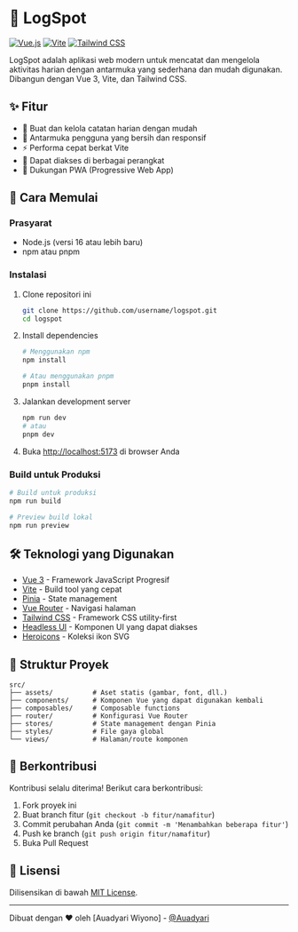 # 🚀 LogSpot

[![Vue.js](https://img.shields.io/badge/Vue.js-4FC08D?style=for-the-badge&logo=vuedotjs&logoColor=white)](https://vuejs.org/)
[![Vite](https://img.shields.io/badge/Vite-B73BFE?style=for-the-badge&logo=vite&logoColor=FFD62E)](https://vitejs.dev/)
[![Tailwind CSS](https://img.shields.io/badge/Tailwind_CSS-38B2AC?style=for-the-badge&logo=tailwind-css&logoColor=white)](https://tailwindcss.com/)

LogSpot adalah aplikasi web modern untuk mencatat dan mengelola aktivitas harian dengan antarmuka yang sederhana dan mudah digunakan. Dibangun dengan Vue 3, Vite, dan Tailwind CSS.

## ✨ Fitur

- 📝 Buat dan kelola catatan harian dengan mudah
- 🎨 Antarmuka pengguna yang bersih dan responsif
- ⚡ Performa cepat berkat Vite
- 📱 Dapat diakses di berbagai perangkat
- 🔄 Dukungan PWA (Progressive Web App)

## 🚀 Cara Memulai

### Prasyarat

- Node.js (versi 16 atau lebih baru)
- npm atau pnpm

### Instalasi

1. Clone repositori ini
   ```bash
   git clone https://github.com/username/logspot.git
   cd logspot
   ```

2. Install dependencies
   ```bash
   # Menggunakan npm
   npm install
   
   # Atau menggunakan pnpm
   pnpm install
   ```

3. Jalankan development server
   ```bash
   npm run dev
   # atau
   pnpm dev
   ```

4. Buka [http://localhost:5173](http://localhost:5173) di browser Anda

### Build untuk Produksi

```bash
# Build untuk produksi
npm run build

# Preview build lokal
npm run preview
```

## 🛠 Teknologi yang Digunakan

- [Vue 3](https://vuejs.org/) - Framework JavaScript Progresif
- [Vite](https://vitejs.dev/) - Build tool yang cepat
- [Pinia](https://pinia.vuejs.org/) - State management
- [Vue Router](https://router.vuejs.org/) - Navigasi halaman
- [Tailwind CSS](https://tailwindcss.com/) - Framework CSS utility-first
- [Headless UI](https://headlessui.com/) - Komponen UI yang dapat diakses
- [Heroicons](https://heroicons.com/) - Koleksi ikon SVG

## 📂 Struktur Proyek

```
src/
├── assets/          # Aset statis (gambar, font, dll.)
├── components/      # Komponen Vue yang dapat digunakan kembali
├── composables/     # Composable functions
├── router/          # Konfigurasi Vue Router
├── stores/          # State management dengan Pinia
├── styles/          # File gaya global
└── views/           # Halaman/route komponen
```

## 🤝 Berkontribusi

Kontribusi selalu diterima! Berikut cara berkontribusi:

1. Fork proyek ini
2. Buat branch fitur (`git checkout -b fitur/namafitur`)
3. Commit perubahan Anda (`git commit -m 'Menambahkan beberapa fitur'`)
4. Push ke branch (`git push origin fitur/namafitur`)
5. Buka Pull Request

## 📝 Lisensi

Dilisensikan di bawah [MIT License](LICENSE).

---

Dibuat dengan ❤️ oleh [Auadyari Wiyono] - [@Auadyari](https://github.com/Auadyari)
